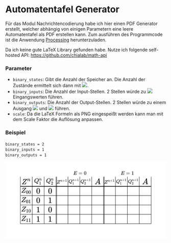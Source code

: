# Automatentafel Generator

Für das Modul Nachrichtencodierung habe ich hier einen PDF Generator erstellt, welcher abhängig von einigen Parametern eine leere Automatentafel als PDF erstellen kann. Zum ausführen des Programmcode ist die Anwendung [Processing](https://processing.org/) herunterzuladen.

Da ich keine gute LaTeX Library gefunden habe. Nutze ich folgende self-hosted API: https://github.com/chialab/math-api

### Parameter

- `binary_states`: Gibt die Anzahl der Speicher an. Die Anzahl der Zustände ermittelt sich dann mit ![](https://math.vercel.app?from=2^{n_\text{Speicher}}).
- `binary_inputs`: Die Anzahl der Input-Stellen. 2 Stellen würde zu ![](https://math.vercel.app?from=2^2=4) Eingangswerten führen.
- `binary_outputs`: Die Anzahl der Output-Stellen. 2 Stellen würde zu einem Ausgang ![](https://math.vercel.app?from=A_1) und ![](https://math.vercel.app?from=A_2) führen.
- `scale`: Da die LaTeX Formeln als PNG eingespeißt werden kann man mit dem Scale Faktor die Auflösung anpassen.

### Beispiel

`binary_states = 2`
<br>
`binary_inputs = 1`
<br>
`binary_outputs = 1`
<br>

![Example](assets/example.png)

